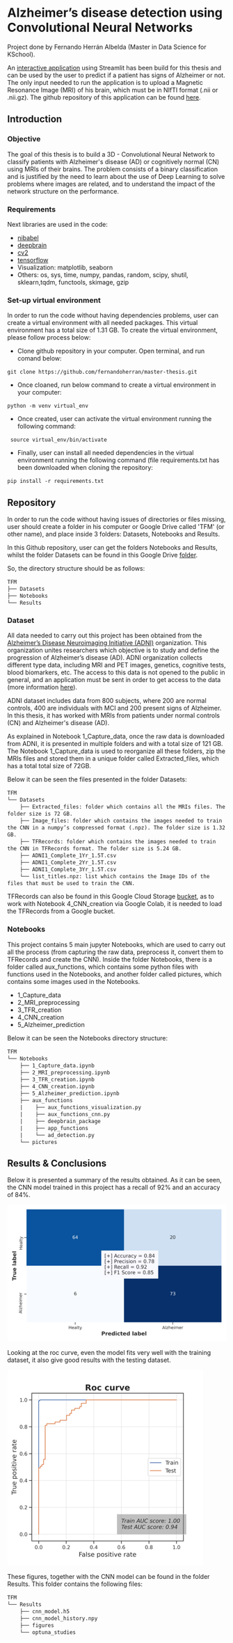 # Alzheimer’s disease detection using Convolutional Neural Networks
Project done by Fernando Herrán Albelda (Master in Data Science for KSchool). 

An [interactive application](https://alzheimer-detection.herokuapp.com/) using Streamlit has been build for this thesis and can be used by the user to predict if a patient has signs of Alzheimer or not. The only input needed to run the application is to upload a Magnetic Resonance Image (MRI) of his brain, which must be in NIfTI format (.nii or .nii.gz). The github repository of this application can be found [here](https://github.com/fernandoherran/thesis-streamlit-app).

## Introduction

### Objective
The goal of this thesis is to build a 3D - Convolutional Neural Network to classify patients with Alzheimer's disease (AD) or cognitively normal (CN) using MRIs of their brains. The problem consists of a binary classification and is justified by the need to learn about the use of Deep Learning to solve problems where images are related, and to understand the impact of the network structure on the performance.

### Requirements
Next libraries are used in the code:
- [nibabel](https://nipy.org/nibabel/)
- [deepbrain](https://pypi.org/project/deepbrain/)
- [cv2](https://docs.opencv.org/master/d0/de3/tutorial_py_intro.html)
- [tensorflow](https://www.tensorflow.org/tutorials)
- Visualization: matplotlib, seaborn
- Others: os, sys, time, numpy, pandas, random, scipy, shutil, sklearn,tqdm, functools, skimage, gzip

### Set-up virtual environment
In order to run the code without having dependencies problems, user can create a virtual environment with all needed packages. This virtual environment has a total size of 1.31 GB. To create the virtual environment, please follow process below: 

- Clone github repository in your computer. Open terminal, and run comand below:
```
git clone https://github.com/fernandoherran/master-thesis.git
```
- Once cloaned, run below command to create a virtual environment in your computer:
```
python -m venv virtual_env
```
- Once created, user can activate the virtual environment running the following command:
```
 source virtual_env/bin/activate
```
- Finally, user can install all needed dependencies in the virtual environment running the following command (file requirements.txt has been downloaded when cloning the repository:
```
pip install -r requirements.txt
```

## Repository

In order to run the code without having issues of directories or files missing, user should create a folder in his computer or Google Drive called 'TFM' (or other name), and place inside 3 folders: Datasets, Notebooks and Results.

In this Github repository, user can get the folders Notebooks and Results, whilst the folder Datasets can be found in this Google Drive [folder](https://drive.google.com/drive/folders/1oNPSc0m6J8Acot32bvU4BDOPVDlgfeut?usp=sharing). 

So, the directory structure should be as follows:

```
TFM
├── Datasets
├── Notebooks
└── Results
```

### Dataset

All data needed to carry out this project has been obtained from the [Alzheimer’s Disease Neuroimaging Initiative (ADNI)](http://adni.loni.usc.edu/about/) organization. This organization unites researchers which objective is to study and define the progression of Alzheimer’s disease (AD). ADNI organization collects different type data, including MRI and PET images, genetics, cognitive tests, blood biomarkers, etc. The access to this data is not opened to the public in general, and an application must be sent in order to get access to the data (more information [here](https://ida.loni.usc.edu/collaboration/access/appLicense.jsp)).

ADNI dataset includes data from 800 subjects, where 200 are normal controls, 400 are individuals with MCI and 200 present signs of Alzheimer. In this thesis, it has worked with MRIs from patients under normal controls (CN) and Alzheimer's disease (AD).

As explained in Notebook 1_Capture_data, once the raw data is downloaded from ADNI, it is presented in multiple folders and with a total size of 121 GB. The Notebook 1_Capture_data is used to reorganize all these folders, zip the MRIs files and stored them in a unique folder called Extracted_files, which has a total total size of 72GB.

Below it can be seen the files presented in the folder Datasets:

```
TFM
└── Datasets
    ├── Extracted_files: folder which contains all the MRIs files. The folder size is 72 GB.
    ├── Image_files: folder which contains the images needed to train the CNN in a numpy’s compressed format (.npz). The folder size is 1.32 GB.
    ├── TFRecords: folder which contains the images needed to train the CNN in TFRecords format. The folder size is 5.24 GB.
    ├── ADNI1_Complete_1Yr_1.5T.csv
    ├── ADNI1_Complete_2Yr_1.5T.csv
    ├── ADNI1_Complete_3Yr_1.5T.csv
    └── list_titles.npz: list which contains the Image IDs of the files that must be used to train the CNN.
```

TFRecords can also be found in this Google Cloud Storage [bucket](https://console.cloud.google.com/storage/browser/tfm-kschool-bucket?project=tfm-kschool&pageState=(%22StorageObjectListTable%22:(%22f%22:%22%255B%255D%22))\&prefix=\&forceOnObjectsSortingFiltering=false), as to work with Notebook 4_CNN_creation via Google Colab, it is needed to load the TFRecords from a Google bucket.

### Notebooks

This project contains 5 main jupyter Notebooks, which are used to carry out all the process (from capturing the raw data, preprocess it, convert them to TFRecords and create the CNN). Inside the folder Notebooks, there is a folder called aux_functions, which contains some python files with functions used in the Notebooks, and another folder called pictures, which contains some images used in the Notebooks.

- 1_Capture_data
- 2_MRI_preprocessing
- 3_TFR_creation
- 4_CNN_creation
- 5_Alzheimer_prediction

Below it can be seen the Notebooks directory structure:

```
TFM
└── Notebooks
    ├── 1_Capture_data.ipynb
    ├── 2_MRI_preprocessing.ipynb
    ├── 3_TFR_creation.ipynb
    ├── 4_CNN_creation.ipynb
    ├── 5_Alzheimer_prediction.ipynb
    ├── aux_functions
    |    ├── aux_functions_visualization.py
    |    ├── aux_functions_cnn.py
    |    ├── deepbrain_package
    |    ├── app_functions
    |    └── ad_detection.py
    └── pictures
```

## Results & Conclusions


Below it is presented a summary of the results obtained. As it can be seen, the CNN model trained in this project has a recall of 92% and an accuracy of 84%.

![alt text](https://github.com/fernandoherran/master-thesis/blob/4ca06d851737e0d65e047c6430bdca1b0b8725cc/Results/figures/test_cm.png)

Looking at the roc curve, even the model fits very well with the training dataset, it also give good results with the testing dataset.

![alt text](https://github.com/fernandoherran/master-thesis/blob/4ca06d851737e0d65e047c6430bdca1b0b8725cc/Results/figures/roc_curve.png)

These figures, together with the CNN model can be found in the folder Results. This folder contains the following files:

```
TFM
└── Results
    ├── cnn_model.h5
    ├── cnn_model_history.npy
    ├── figures
    └── optuna_studies
```
